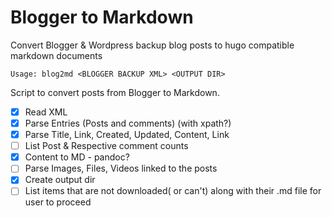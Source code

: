 # Blogger to Markdown

 Convert Blogger & Wordpress backup blog posts to hugo compatible markdown documents 


    Usage: blog2md <BLOGGER BACKUP XML> <OUTPUT DIR>


Script to convert posts from Blogger to Markdown.

- [x] Read XML
- [x] Parse Entries (Posts and comments) (with xpath?)
- [x] Parse Title, Link, Created, Updated, Content, Link
- [ ] List Post & Respective comment counts
- [x] Content to MD - pandoc?
- [ ] Parse Images, Files, Videos linked to the posts
- [x] Create output dir
- [ ] List items that are not downloaded( or can't) along with their .md file for user to proceed
